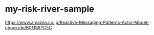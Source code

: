 # my-risk-river-sample

https://www.amazon.co.jp/Reactive-Messaging-Patterns-Actor-Model-ebook/dp/B011S8YC5G
